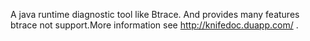 A java runtime diagnostic tool like Btrace. And provides many features btrace not support.More information see http://knifedoc.duapp.com/ .
